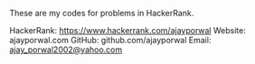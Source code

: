 These are my codes for problems in HackerRank.

HackerRank: https://www.hackerrank.com/ajayporwal Website: ajayporwal.com GitHub: github.com/ajayporwal Email: ajay_porwal2002@yahoo.com
